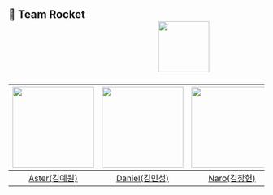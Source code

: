 ## 🚀 Team Rocketㅤㅤㅤㅤㅤㅤㅤㅤㅤㅤㅤㅤㅤㅤㅤㅤㅤㅤㅤㅤㅤㅤㅤㅤㅤㅤㅤㅤㅤㅤㅤㅤㅤ <img src="https://github.com/Rocket-PlaNet/.github/assets/56240088/6283223c-ef98-41da-bbc0-d6f7d7631bf2" width="100"> 

|<img src="https://github.com/Rocket-PlaNet/.github/assets/56240088/76520f08-d830-4b80-9d79-92863daa7ce7" width="160">|<img src="https://github.com/Rocket-PlaNet/.github/assets/56240088/a830b46e-6f97-4519-9ff0-6f7534a3bed5" width="160">|<img src="https://github.com/Rocket-PlaNet/.github/assets/56240088/0e4fff37-fcd2-46d0-ac80-eab792032f07" width="160">|<img src="https://github.com/Rocket-PlaNet/.github/assets/56240088/022ff6c4-f31d-4fc8-b3be-c40a2a7e0d09" width="160">|
|:---:|:---:|:---:|:---:|
|[Aster(김예원)](https://github.com/Yewon-dev)|[Daniel(김민성)](https://github.com/Daniel-kim-junior)|[Naro(김창헌)](https://github.com/changheonkim)|[Mona(이승인)](https://github.com/siiniii)|

